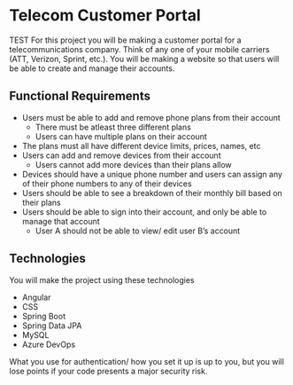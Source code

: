 # Telecom Customer Portal

TEST
For this project you will be making a customer portal for a telecommunications company. Think of any one of your mobile carriers (ATT, Verizon, Sprint, etc.). You will be making a website so that users will be able to create and manage their accounts.

## Functional Requirements

- Users must be able to add and remove phone plans from their account
  - There must be atleast three different plans
  - Users can have multiple plans on their account
- The plans must all have different device limits, prices, names, etc
- Users can add and remove devices from their account
  - Users cannot add more devices than their plans allow
- Devices should have a unique phone number and users can assign any of their phone numbers to any of their devices
- Users should be able to see a breakdown of their monthly bill based on their plans
- Users should be able to sign into their account, and only be able to manage that account
  - User A should not be able to view/ edit user B’s account

## Technologies

You will make the project using these technologies

- Angular
- CSS
- Spring Boot
- Spring Data JPA
- MySQL
- Azure DevOps

What you use for authentication/ how you set it up is up to you, but you will lose points if your code presents a major security risk.

